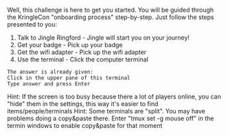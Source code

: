 Well, this challenge is here to get you started. You will be guided through the KringleCon "onboarding process" step-by-step.
Just follow the steps presented to you:

1. Talk to Jingle Ringford - Jingle will start you on your journey!
2. Get your badge - Pick up your badge
3. Get the wifi adapter - Pick up the wifi adapter
4. Use the terminal - Click the computer terminal
```
The answer is already given:
Click in the upper pane of this terminal
Type answer and press Enter
```
Hint: If the screen is too busy because there a lot of players online, you can "hide" them in the settings, this way it's easier to find items/people/terminals
Hint: Some terminals are "split". You may have problems doing a copy&paste there. Enter "tmux set -g mouse off" in the termin windows to enable copy&paste for that moment
